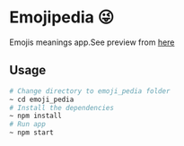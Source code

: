 # Emojipedia 😜
Emojis meanings app.See preview from [here](https://j1lr6.csb.app/)

## Usage 
```bash
# Change directory to emoji_pedia folder
~ cd emoji_pedia
# Install the dependencies
~ npm install
# Run app
~ npm start

```